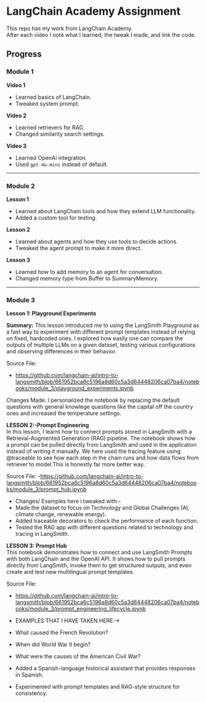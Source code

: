 # LangChain Academy Assignment

This repo has my work from LangChain Academy.  
After each video I note what I learned, the tweak I made, and link the code.

## Progress

### Module 1  

**Video 1**  
- Learned basics of LangChain.  
- Tweaked system prompt.  


**Video 2**  
- Learned retrievers for RAG.  
- Changed similarity search settings.  
 

**Video 3**  
- Learned OpenAI integration.  
- Used `gpt-4o-mini` instead of default.  
  

---

### Module 2  

**Lesson 1**  
- Learned about LangChain tools and how they extend LLM functionality.  
- Added a custom tool for testing.  


**Lesson 2**  
- Learned about agents and how they use tools to decide actions.  
- Tweaked the agent prompt to make it more direct.  
  

**Lesson 3**  
- Learned how to add memory to an agent for conversation.  
- Changed memory type from Buffer to SummaryMemory.

---

### Module 3  

**Lesson 1: Playground Experiments**

**Summary:**
This lesson introduced me to using the LangSmith Playground as a fast way to experiment with different prompt templates instead of relying on fixed, hardcoded ones. I explored how easily one can compare the outputs of multiple LLMs on a given dataset, testing various configurations and observing differences in their behavior.

Source File:
- https://github.com/langchain-ai/intro-to-langsmith/blob/661952bca6c5196a8d60c5a3d64448206ca07ba4/notebooks/module_3/playground_experiments.ipynb

Changes Made:
I personalized the notebook by replacing the default questions with general knowlege questions like the capital off the country ones and increased the temperature settings.


**LESSON 2:-Prompt Engineering**  
In this lesson, I learnt how to connect prompts stored in LangSmith with a Retrieval-Augmented Generation (RAG) pipeline. The notebook shows how a prompt can be pulled directly from LangSmith and used in the application instead of writing it manually. We here used the tracing feature using @traceable to see how each step in the chain runs and how data flows from retriever to model.This is honestly far more better way.

Source File:
-https://github.com/langchain-ai/intro-to-langsmith/blob/661952bca6c5196a8d60c5a3d64448206ca07ba4/notebooks/module_3/prompt_hub.ipynb

- Changes/ Examples here i tweaked with:-
- Made the dataset to focus on Technology and Global Challenges (AI, climate change, renewable energy).
- Added traceable decorators to check the performance of each function.
- Tested the RAG app with different questions related to technology and tracing in LangSmith.
  

**LESSON 3: Prompt Hub**  
This notebook demonstrates how to connect and use LangSmith Prompts with both LangChain and the OpenAI API.
It shows how to pull prompts directly from LangSmith, invoke them to get structured outputs, and even create and test new multilingual prompt templates.

Source File:
- https://github.com/langchain-ai/intro-to-langsmith/blob/661952bca6c5196a8d60c5a3d64448206ca07ba4/notebooks/module_3/prompt_engineering_lifecycle.ipynb


- EXAMPLES THAT I HAVE TAKEN HERE:->

- What caused the French Revolution?
- When did World War II begin?
- What were the causes of the American Civil War?
- Added a Spanish-language historical assistant that provides responses in Spanish.
- Experimented with prompt templates and RAG-style structure for consistency.
